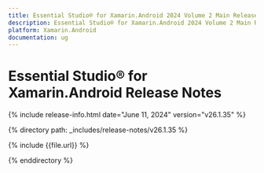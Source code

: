 ```yaml
---
title: Essential Studio® for Xamarin.Android 2024 Volume 2 Main Release Release Notes  
description: Essential Studio® for Xamarin.Android 2024 Volume 2 Main Release Release Notes  
platform: Xamarin.Android
documentation: ug
---
```


# Essential Studio® for Xamarin.Android  Release Notes  

{% include release-info.html date="June 11, 2024"  version="v26.1.35" %} 

{% directory path: _includes/release-notes/v26.1.35 %}

{% include {{file.url}} %}

{% enddirectory %}